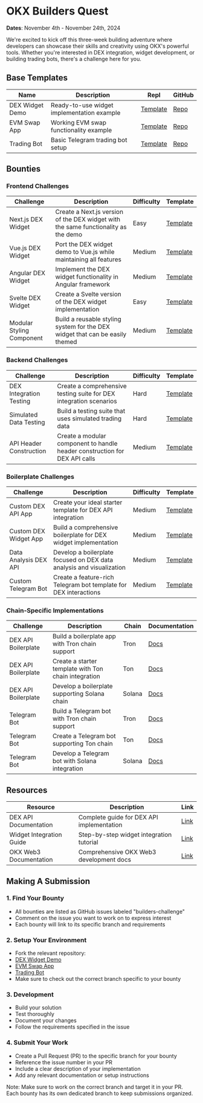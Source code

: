 # OKX Builders Quest 

**Dates**: November 4th - November 24th, 2024

We're excited to kick off this three-week building adventure where developers can showcase their skills and creativity using OKX's powerful tools. Whether you're interested in DEX integration, widget development, or building trading bots, there's a challenge here for you.

## Base Templates
| Name | Description | Repl | GitHub |
|------|-------------|------|--------|
| DEX Widget Demo | Ready-to-use widget implementation example | [Template](https://replit.com/@Juliandev28/dex-widget-demo) | [Repo](https://github.com/Julian-dev28/dex-widget-demo) |
| EVM Swap App | Working EVM swap functionality example | [Template](https://replit.com/@Juliandev28/okx-os-evm-swap-app) | [Repo](https://github.com/Julian-dev28/okx-os-evm-swap-app) |
| Trading Bot | Basic Telegram trading bot setup | [Template](https://replit.com/@Juliandev28/OKX-OS-Trading-Bot) | [Repo](https://github.com/Julian-dev28/OKX-OS-Trading-Bot) |

## Bounties

### Frontend Challenges
| Challenge | Description | Difficulty | Template |
|-----------|-------------|------------|----------|
| Next.js DEX Widget | Create a Next.js version of the DEX widget with the same functionality as the demo | Easy | [Template](https://replit.com/@Juliandev28/dex-widget-demo) |
| Vue.js DEX Widget | Port the DEX widget demo to Vue.js while maintaining all features | Medium | [Template](https://replit.com/@Juliandev28/dex-widget-demo) |
| Angular DEX Widget | Implement the DEX widget functionality in Angular framework | Medium | [Template](https://replit.com/@Juliandev28/dex-widget-demo) |
| Svelte DEX Widget | Create a Svelte version of the DEX widget implementation | Easy | [Template](https://replit.com/@Juliandev28/dex-widget-demo) |
| Modular Styling Component | Build a reusable styling system for the DEX widget that can be easily themed | Medium | [Template](https://replit.com/@Juliandev28/dex-widget-demo) |

### Backend Challenges
| Challenge | Description | Difficulty | Template |
|-----------|-------------|------------|----------|
| DEX Integration Testing | Create a comprehensive testing suite for DEX integration scenarios | Hard | [Template](https://replit.com/@Juliandev28/okx-os-evm-swap-app) |
| Simulated Data Testing | Build a testing suite that uses simulated trading data | Hard | [Template](https://replit.com/@Juliandev28/okx-os-evm-swap-app) |
| API Header Construction | Create a modular component to handle header construction for DEX API calls | Medium | [Template](https://replit.com/@Juliandev28/okx-os-evm-swap-app) |

### Boilerplate Challenges
| Challenge | Description | Difficulty | Template |
|-----------|-------------|------------|----------|
| Custom DEX API App | Create your ideal starter template for DEX API integration | Medium | [Template](https://replit.com/@Juliandev28/okx-os-evm-swap-app) |
| Custom DEX Widget App | Build a comprehensive boilerplate for DEX widget implementation | Medium | [Template](https://replit.com/@Juliandev28/dex-widget-demo) |
| Data Analysis DEX API | Develop a boilerplate focused on DEX data analysis and visualization | Medium | [Template](https://replit.com/@Juliandev28/okx-os-evm-swap-app) |
| Custom Telegram Bot | Create a feature-rich Telegram bot template for DEX interactions | Medium | [Template](https://replit.com/@Juliandev28/OKX-OS-Trading-Bot) |

### Chain-Specific Implementations
| Challenge | Description | Chain | Documentation |
|-----------|-------------|-------|---------------|
| DEX API Boilerplate | Build a boilerplate app with Tron chain support | Tron | [Docs](https://www.okx.com/web3/build/docs/waas/dex-use-swap-quick-start) |
| DEX API Boilerplate | Create a starter template with Ton chain integration | Ton | [Docs](https://www.okx.com/web3/build/docs/waas/dex-use-swap-ton-quick-start) |
| DEX API Boilerplate | Develop a boilerplate supporting Solana chain | Solana | [Docs](https://www.okx.com/web3/build/docs/waas/dex-use-swap-solana-quick-start) |
| Telegram Bot | Build a Telegram bot with Tron chain support | Tron | [Docs](https://www.okx.com/web3/build/docs/waas/dex-use-swap-quick-start) |
| Telegram Bot | Create a Telegram bot supporting Ton chain | Ton | [Docs](https://www.okx.com/web3/build/docs/waas/dex-use-swap-ton-quick-start) |
| Telegram Bot | Develop a Telegram bot with Solana integration | Solana | [Docs](https://www.okx.com/web3/build/docs/waas/dex-use-swap-solana-quick-start) |

## Resources
| Resource | Description | Link |
|----------|-------------|------|
| DEX API Documentation | Complete guide for DEX API implementation | [Link](https://www.okx.com/web3/build/docs/waas/dex-api-quick-start) |
| Widget Integration Guide | Step-by-step widget integration tutorial | [Link](https://www.okx.com/web3/build/docs/waas/dex-widget-quick-start) |
| OKX Web3 Documentation | Comprehensive OKX Web3 development docs | [Link](https://www.okx.com/web3/build/docs) |


## Making A Submission

### 1. Find Your Bounty
- All bounties are listed as GitHub issues labeled "builders-challenge"
- Comment on the issue you want to work on to express interest
- Each bounty will link to its specific branch and requirements

### 2. Setup Your Environment
- Fork the relevant repository:
 - [DEX Widget Demo](https://github.com/Julian-dev28/dex-widget-demo)
 - [EVM Swap App](https://github.com/Julian-dev28/okx-os-evm-swap-app) 
 - [Trading Bot](https://github.com/Julian-dev28/OKX-OS-Trading-Bot)
- Make sure to check out the correct branch specific to your bounty

### 3. Development
- Build your solution
- Test thoroughly
- Document your changes
- Follow the requirements specified in the issue

### 4. Submit Your Work
- Create a Pull Request (PR) to the specific branch for your bounty
- Reference the issue number in your PR
- Include a clear description of your implementation
- Add any relevant documentation or setup instructions

Note: Make sure to work on the correct branch and target it in your PR. Each bounty has its own dedicated branch to keep submissions organized.

